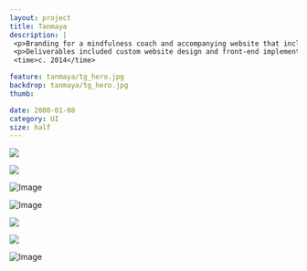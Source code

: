 ```yaml
---
layout: project
title: Tanmaya
description: |
 <p>Branding for a mindfulness coach and accompanying website that includes calendar availability and rich resources such as inspirational passages and guided meditation audio tracks.</p>
 <p>Deliverables included custom website design and front-end implementation.</p>
 <time>c. 2014</time>

feature: tanmaya/tg_hero.jpg
backdrop: tanmaya/tg_hero.jpg
thumb:

date: 2000-01-08
category: UI
size: half
---
```


<p class="half"><img src="{{site.project_img_path}}tanmaya/tg_text.jpg"></p>
<p class="half"><img src="{{site.project_img_path}}tanmaya/tg_collateral.jpg"></p>

![Image]({{site.project_img_path}}tanmaya/tg_mark.jpg)

![Image]({{site.project_img_path}}tanmaya/tg_pages.jpg)

<p class="half"><img src="{{site.project_img_path}}tanmaya/tg_player.jpg"></p>
<p class="half"><img src="{{site.project_img_path}}tanmaya/tg_combo.jpg"></p>

![Image]({{site.project_img_path}}tanmaya/tg_image.jpg)

